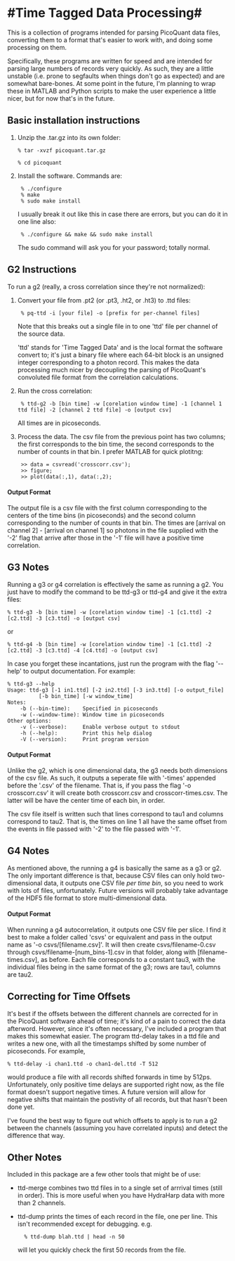 #Time Tagged Data Processing#
=========

This is a collection of programs intended for parsing PicoQuant data files, converting
them to a format that's easier to work with, and doing some processing on them.

Specifically, these programs are written for speed and are intended for parsing
large numbers of records very quickly. As such, they are a little unstable 
(i.e. prone to segfaults when things don't go as expected) and are somewhat
bare-bones. At some point in the future, I'm planning to wrap these in MATLAB
and Python scripts to make the user experience a little nicer, but for now
that's in the future. 

## Basic installation instructions ##

1. Unzip the .tar.gz into its own folder: 

	`% tar -xvzf picoquant.tar.gz`	

	`% cd picoquant`

2. Install the software. Commands are:

		% ./configure
		% make
		% sudo make install

	I usually break it out like this in case there are errors, but you can do it in 
	one line also:

		% ./configure && make && sudo make install

	The sudo command will ask you for your password; totally normal.

## G2 Instructions ##

To run a g2 (really, a cross correlation since they're not normalized):

1. Convert your file from .pt2 (or .pt3, .ht2, or .ht3) to .ttd files:

		% pq-ttd -i [your file] -o [prefix for per-channel files]

	Note that this breaks out a single file in to one 'ttd' file per channel of the 
	source data.

	'ttd' stands for 'Time Tagged Data' and is the local format the software convert
	to; it's just a binary file where each 64-bit block is an unsigned integer 
	corresponding to a photon record. This makes the data processing much nicer by
	decoupling the parsing of PicoQuant's convoluted file format from the correlation
	calculations. 

2. Run the cross correlation:

		% ttd-g2 -b [bin time] -w [corelation window time] -1 [channel 1 ttd file] -2 [channel 2 ttd file] -o [output csv]

	All times are in picoseconds.

3. Process the data. The csv file from the previous point has two columns; the first
	corresponds to the bin time, the second corresponds to the number of counts in that
	bin. I prefer MATLAB for quick plotitng: 

		>> data = csvread('crosscorr.csv');
		>> figure;
		>> plot(data(:,1), data(:,2);
		
#### Output Format
The output file is a csv file with the first column corresponding to the centers of the time bins (in picoseconds) and the second column corresponding to the number of counts in that bin. The times are [arrival on channel 2] - [arrival on channel 1]
so photons in the file supplied with the '-2' flag that arrive after those in the '-1' file will have a positive time correlation.
		
## G3 Notes ##

Running a g3 or g4 correlation is effectively the same as running a g2. 
You just have to modify the command to be ttd-g3 or ttd-g4 and give it the extra files:

	% ttd-g3 -b [bin time] -w [corelation window time] -1 [c1.ttd] -2 [c2.ttd] -3 [c3.ttd] -o [output csv]
	
or

	% ttd-g4 -b [bin time] -w [corelation window time] -1 [c1.ttd] -2 [c2.ttd] -3 [c3.ttd] -4 [c4.ttd] -o [output csv]
	
In case you forget these incantations, just run the program with the flag '--help' to output documentation. For example:

	% ttd-g3 --help
	Usage: ttd-g3 [-1 in1.ttd] [-2 in2.ttd] [-3 in3.ttd] [-o output_file]
              [-b bin_time] [-w window_time]
	Notes:
		-b (--bin-time):	Specified in picoseconds
		-w (--window-time):	Window time in picoseconds
	Other options:
		-v (--verbose):		Enable verbose output to stdout
		-h (--help):		Print this help dialog
		-V (--version):		Print program version
		
#### Output Format
Unlike the g2, which is one dimensional data, the g3 needs both dimensions of the csv file.
As such, it outputs a seperate file with '-times' appended before the '.csv' of the filename. 
That is, if you pass the flag '-o crosscorr.csv' it will create both crosscorr.csv and crosscorr-times.csv. 
The latter will be have the center time of each bin, in order. 

The csv file itself is written such that lines correspond to tau1 and columns correspond to tau2. That is, 
the times on line 1 all have the same offset from the events in file passed with '-2' to the file passed with '-1'.
		
## G4 Notes
As mentioned above, the running a g4 is basically the same as a g3 or g2. The only important difference
is that, because CSV files can only hold two-dimensional data, it outputs one CSV file *per time bin*, so
you need to work with lots of files, unfortunately. Future versions will probably take advantage of the HDF5 file
format to store multi-dimensional data. 
		
#### Output Format
When running a g4 autocorrelation, it outputs one CSV file per slice. I find it best to make a folder called 'csvs'
or equivalent and pass in the output name as '-o csvs/[filename.csv]'. It will then create csvs/filename-0.csv through
csvs/filename-[num_bins-1].csv in that folder, along with [filename-times.csv], as before. 
Each file corresponds to a constant tau3, with the individual files being in the same format of the g3; rows are tau1, 
columns are tau2.

## Correcting for Time Offsets ##
It's best if the offsets between the different channels are corrected for in the PicoQuant software ahead of time;
it's kind of a pain to correct the data afterword. However, since it's often necessary, I've included a program that
makes this somewhat easier. The program ttd-delay takes in a ttd file and writes a new one, with all the timestamps
shifted by some number of picoseconds. For example,

	% ttd-delay -i chan1.ttd -o chan1-del.ttd -T 512
	
would produce a file with all records shifted forwards in time by 512ps. Unfortunately, only positive time delays are supported
right now, as the file format doesn't support negative times. A future version will allow for negative shifts that 
maintain the postivity of all records, but that hasn't been done yet. 

I've found the best way to figure out which offsets to apply is to run a g2 between the channels (assuming you have correlated inputs) and detect the difference that way. 

## Other Notes ##

Included in this package are a few other tools that might be of use:

- ttd-merge combines two ttd files in to a single set of arrrival times (still in 
order). This is more useful when you have HydraHarp data with more than 2 channels.

- ttd-dump prints the times of each record in the file, one per line. This isn't 
recommended except for debugging. e.g.

		% ttd-dump blah.ttd | head -n 50

	will let you quickly check the first 50 records from the file. 

